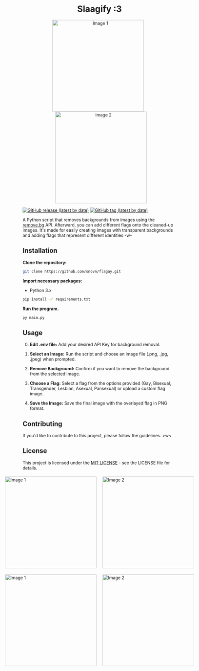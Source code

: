 <h1 align="center">Slaagify :3</h1>

<p align="center">
  <img src="example/input_preset.jpg" alt="Image 1" style="margin-right: 10px; width: 300px; height: auto;" />
  <img src="example/output_preset.png" alt="Image 2" style="margin-left: 10px; width: 300px; height: auto;" />
</p>

[![GitHub release (latest by date)](https://img.shields.io/github/v/release/snovn/flagay?label=Release&style=flat-square)](https://github.com/snovn/flagay/releases/tag/v1.0)
[![GitHub tag (latest by date)](https://img.shields.io/github/v/tag/snovn/flagay?label=Version&style=flat-square)](https://github.com/snovn/flagay/tree/v1.0)

A Python script that removes backgrounds from images using the [remove.bg](http://remove.bg) API. Afterward, you can add different flags onto the cleaned-up images. It's made for easily creating images with transparent backgrounds and adding flags that represent different identities -w-



## Installation
**Clone the repository:**
```bash
git clone https://github.com/snovn/flagay.git
```
**Import necessary packages:**
- Python 3.x
```bash
pip install -r requirements.txt
```

**Run the program.**
```bash
py main.py
```



## Usage
0. **Edit .env file:** Add your desired API Key for background removal.

1. **Select an Image:** Run the script and choose an image file (.png, .jpg, .jpeg) when prompted.

2. **Remove Background:** Confirm if you want to remove the background from the selected image.

3. **Choose a Flag:** Select a flag from the options provided (Gay, Bisexual, Transgender, Lesbian, Asexual, Pansexual) or upload a custom flag image.

4. **Save the Image:** Save the final image with the overlayed flag in PNG format.

## Contributing

If you'd like to contribute to this project, please follow the guidelines. >w<

## License

This project is licensed under the [MIT LICENSE](LICENSE) - see the LICENSE file for details.

<div style="display: flex; justify-content: center; align-items: center; margin: 20px;">
  <img src="example/input_preset_1.jpg" alt="Image 1" style="margin-right: 10px; width: 300px; height: auto;" />
  <img src="example/output_preset_1.png" alt="Image 2" style="margin-left: 10px; width: 300px; height: auto;" />
</div>
<div style="display: flex; justify-content: center; align-items: center; margin: 20px;">
  <img src="example/input_custom.jpg" alt="Image 1" style="margin-right: 10px; width: 300px; height: auto;" />
  <img src="example/output_custom.png" alt="Image 2" style="margin-left: 10px; width: 300px; height: auto;" />
</div>
